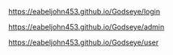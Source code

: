 https://eabeljohn453.github.io/Godseye/login      

https://eabeljohn453.github.io/Godseye/admin

https://eabeljohn453.github.io/Godseye/user
